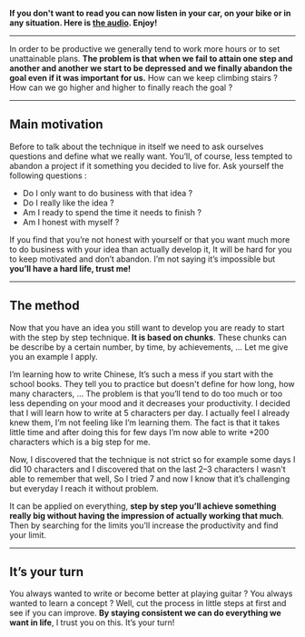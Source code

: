 **If you don't want to read you can now listen in your car, on your bike or in any situation. Here is [the audio](https://clementjean.podbean.com/mf/play/xtn9ny/Productivity_step_by_step_technique.mp3). Enjoy!**

---

In order to be productive we generally tend to work more hours or to set unattainable plans. **The problem is that when we fail to attain one step and another and another we start to be depressed and we finally abandon the goal even if it was important for us.** How can we keep climbing stairs ? How can we go higher and higher to finally reach the goal ?

---

## Main motivation
Before to talk about the technique in itself we need to ask ourselves questions and define what we really want. You’ll, of course, less tempted to abandon a project if it something you decided to live for. Ask yourself the following questions :
- Do I only want to do business with that idea ?
- Do I really like the idea ?
- Am I ready to spend the time it needs to finish ?
- Am I honest with myself ?

If you find that you’re not honest with yourself or that you want much more to do business with your idea than actually develop it, It will be hard for you to keep motivated and don’t abandon. I’m not saying it’s impossible but **you’ll have a hard life, trust me!**


---

## The method

Now that you have an idea you still want to develop you are ready to start with the step by step technique. **It is based on chunks**. These chunks can be describe by a certain number, by time, by achievements, … Let me give you an example I apply. 

I’m learning how to write Chinese, It’s such a mess if you start with the school books. They tell you to practice but doesn't define for how long, how many characters, … The problem is that you’ll tend to do too much or too less depending on your mood and it decreases your productivity. I decided that I will learn how to write at 5 characters per day. I actually feel I already knew them, I’m not feeling like I’m learning them. The fact is that it takes little time and after doing this for few days I’m now able to write +200 characters which is a big step for me. 

Now, I discovered that the technique is not strict so for example some days I did 10 characters and I discovered that on the last 2–3 characters I wasn't able to remember that well, So I tried 7 and now I know that it’s challenging but everyday I reach it without problem.

It can be applied on everything, **step by step you’ll achieve something really big without having the impression of actually working that much**. Then by searching for the limits you’ll increase the productivity and find your limit.


---

## It’s your turn

You always wanted to write or become better at playing guitar ? You always wanted to learn a concept ? Well, cut the process in little steps at first and see if you can improve. **By staying consistent we can do everything we want in life**, I trust you on this. It’s your turn!
